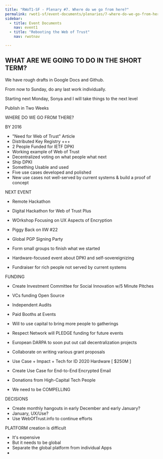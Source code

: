 ```yaml
---
title: "RWoT1-SF - Plenary #7. Where do we go from here?"
permalink: rwot1-sf/event-documents/plenaries/7-where-do-we-go-from-here/
sidebar:
  - title: Event Documents
    nav: event1
  - title: "Rebooting the Web of Trust"
    nav: rwotnav

---
```


## WHAT ARE WE GOING TO DO IN THE SHORT TERM?

We have rough drafts in Google Docs and Github.

From now to Sunday, do any last work individually.

Starting next Monday, Sonya and I will take things to the next level

Publish in Two Weeks

WHERE DO WE GO FROM THERE?

BY 2016
- "Need for Web of Trust" Article
- Distributed Key Registry +++
- 2 People Funded for IETF DPKI
- Working example of Web of Trust
- Decentralized voting on what people what next
- Ship DPKI
- Something Usable and used
- Five use cases developed and polished
- New use cases not well-served by current systems & build a proof of concept

NEXT EVENT
- Remote Hackathon
- Digital Hackathon for Web of Trust Plus
- WOrkshop Focusing on UX Aspects of Encryption
- Piggy Back on IIW #22
- Global PGP Signing Party 
- Form small groups to finish what we started
- Hardware-focused event about DPKI and self-sovereignizing

- Fundraiser for rich people not served by current systems

FUNDING
- Create Investment Committee for Social Innovation w/5 Minute Pitches
- VCs funding Open Source
- Independent Audits
- Paid Booths at Events
- Will to use capital to bring more people to gatherings
- Respect Network will PLEDGE funding for future events
- European DARPA to soon put out call decentralization projects
- Collaborate on writing various grant proposals
- Use Case + Impact + Tech for ID 2020 Hardware [ $250M ]
- Create Use Case for End-to-End Encrypted Email
- Donations from High-Capital Tech People

- We need to be COMPELLING

DECISIONS
- Create monthly hangouts in early December and early January?
- January, UX/Use?
- Use WebOfTrust.info to continue efforts

PLATFORM creation is difficult
- It's expensive
- But it needs to be global
- Separate the global platform from individual Apps
- 
